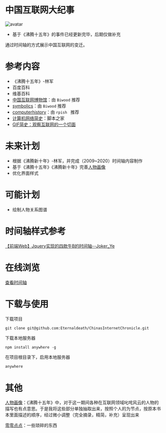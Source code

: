 # 中国互联网大纪事
![avatar](https://img.shields.io/badge/%E6%9B%B4%E6%96%B0%E7%8A%B6%E6%80%81-%E6%AD%A3%E5%9C%A8%E6%9B%B4%E6%96%B0-green)

- 基于《沸腾十五年》的事件已经更新完毕，后期仅做补充

通过时间轴的方式展示中国互联网的变迁。

# 参考内容

- 《沸腾十五年》-林军
- 百度百科
- 维基百科
- [中国互联网博物馆](http://internet.cn/)：由 ```Biwood``` 推荐
- [symbolics](https://symbolics.com/)：由 ```Biwood``` 推荐
- [computerhistory](https://computerhistory.org/)：由 ```rpish ``` 推荐
- [计算机网络简史](https://mp.weixin.qq.com/s?src=11&timestamp=1648871420&ver=3713&signature=279yNlKwoZzn*8THGlO3hoCg5J0sp3rexXw2xrN2ocIfNfjOyY4*b6rxY8*9-y*l-6iA88Q9acLtXoqEjIlZ*mHrxaaFuLidSxgd8tS2ya5rxneZPlNN94Tz-VVGARaN&new=1)：脚本之家
- [GIF简史：观察互联网的一个切面](https://mp.weixin.qq.com/s/0mSU4u9qZt7DqEFvwlFYJA)

# 未来计划

- 根据《沸腾新十年》-林军，并完成（2009~2020）时间轴内容制作
- 基于《沸腾十五年》《沸腾新十年》完善[人物画像](https://github.com/Eternaldeath/ChinasInternetChronicle/tree/portrait)
- 优化界面样式

# 可能计划

- 绘制人物关系图谱

# 时间轴样式参考
[【前端Web】Jquery实现的四款牛B的时间轴--Joker_Ye](https://blog.csdn.net/hj7jay/article/details/56274376)

# 在线浏览
[查看时间轴](https://eternaldeath.github.io/ChinasInternetChronicle/)

# 下载与使用

下载项目

```Git
git clone git@github.com:Eternaldeath/ChinasInternetChronicle.git
```

下载本地服务器

```javascript
npm install anywhere -g 
```

在项目根目录下，启用本地服务器

```javascript
anywhere 
```

# 其他

[人物画像](https://github.com/Eternaldeath/ChinasInternetChronicle/blob/master/%E4%BA%BA%E7%89%A9%E7%94%BB%E5%83%8F.md)：《沸腾十五年》中，对于这一期间各种在互联网领域叱咤风云的人物的描写也有点意思。于是我将这些部分单独抽取出来，按照个人的为节点，按原本书本里面描述的顺序，经过微小调整（完全摘录，精简，补充）呈现出来

[零零点点](https://github.com/Eternaldeath/ChinasInternetChronicle/blob/master/%E9%9B%B6%E9%9B%B6%E7%82%B9%E7%82%B9.md)：一些琐碎的东西

